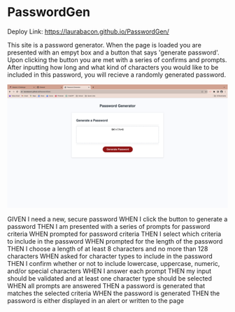 # PasswordGen

Deploy Link: https://laurabacon.github.io/PasswordGen/

This site is a password generator. When the page is loaded you are presented with an empyt box and a button that says 'generate password'.
Upon clicking the button you are met with a series of confirms and prompts. After inputting how long and what kind of characters you would like to be included in this password, you will recieve a randomly generated password. 


![Alt text](<Screen Shot 2023-11-27 at 3.05.04 PM 2.png>)


GIVEN I need a new, secure password
WHEN I click the button to generate a password
THEN I am presented with a series of prompts for password criteria
WHEN prompted for password criteria
THEN I select which criteria to include in the password
WHEN prompted for the length of the password
THEN I choose a length of at least 8 characters and no more than 128 characters
WHEN asked for character types to include in the password
THEN I confirm whether or not to include lowercase, uppercase, numeric, and/or special characters
WHEN I answer each prompt
THEN my input should be validated and at least one character type should be selected
WHEN all prompts are answered
THEN a password is generated that matches the selected criteria
WHEN the password is generated
THEN the password is either displayed in an alert or written to the page



